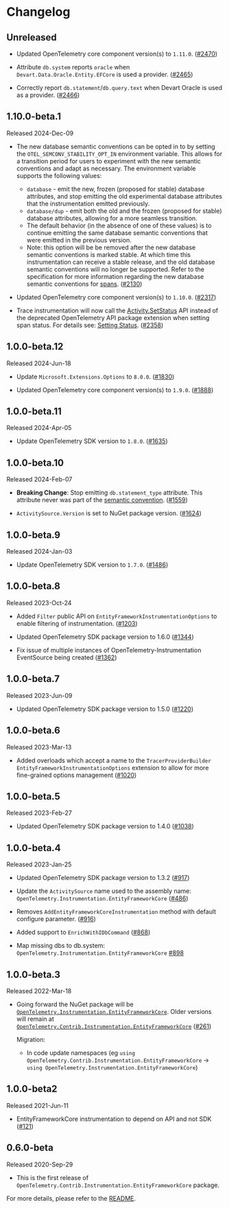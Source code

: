 # Changelog

## Unreleased

* Updated OpenTelemetry core component version(s) to `1.11.0`.
  ([#2470](https://github.com/open-telemetry/opentelemetry-dotnet-contrib/pull/2470))

* Attribute `db.system` reports `oracle` when
  `Devart.Data.Oracle.Entity.EFCore` is used a provider.
  ([#2465](https://github.com/open-telemetry/opentelemetry-dotnet-contrib/pull/2465))
  
* Correctly report `db.statement`/`db.query.text` when
  Devart Oracle is used as a provider.
  ([#2466](https://github.com/open-telemetry/opentelemetry-dotnet-contrib/pull/2466))

## 1.10.0-beta.1

Released 2024-Dec-09

* The new database semantic conventions can be opted in to by setting
  the `OTEL_SEMCONV_STABILITY_OPT_IN` environment variable. This allows for a
  transition period for users to experiment with the new semantic conventions
  and adapt as necessary. The environment variable supports the following
  values:
  * `database` - emit the new, frozen (proposed for stable) database
  attributes, and stop emitting the old experimental database
  attributes that the instrumentation emitted previously.
  * `database/dup` - emit both the old and the frozen (proposed for stable) database
  attributes, allowing for a more seamless transition.
  * The default behavior (in the absence of one of these values) is to continue
  emitting the same database semantic conventions that were emitted in
  the previous version.
  * Note: this option will be be removed after the new database
  semantic conventions is marked stable. At which time this
  instrumentation can receive a stable release, and the old database
  semantic conventions will no longer be supported. Refer to the
  specification for more information regarding the new database
  semantic conventions for
  [spans](https://github.com/open-telemetry/semantic-conventions/blob/v1.28.0/docs/database/database-spans.md).
  ([#2130](https://github.com/open-telemetry/opentelemetry-dotnet-contrib/pull/2130))

* Updated OpenTelemetry core component version(s) to `1.10.0`.
  ([#2317](https://github.com/open-telemetry/opentelemetry-dotnet-contrib/pull/2317))

* Trace instrumentation will now call the [Activity.SetStatus](https://learn.microsoft.com/dotnet/api/system.diagnostics.activity.setstatus)
  API instead of the deprecated OpenTelemetry API package extension when setting
  span status. For details see: [Setting Status](https://github.com/open-telemetry/opentelemetry-dotnet/blob/main/src/OpenTelemetry.Api/README.md#setting-status).
  ([#2358](https://github.com/open-telemetry/opentelemetry-dotnet-contrib/pull/2358))

## 1.0.0-beta.12

Released 2024-Jun-18

* Update `Microsoft.Extensions.Options` to `8.0.0`.
  ([#1830](https://github.com/open-telemetry/opentelemetry-dotnet-contrib/pull/1830))

* Updated OpenTelemetry core component version(s) to `1.9.0`.
  ([#1888](https://github.com/open-telemetry/opentelemetry-dotnet-contrib/pull/1888))

## 1.0.0-beta.11

Released 2024-Apr-05

* Update OpenTelemetry SDK version to `1.8.0`.
  ([#1635](https://github.com/open-telemetry/opentelemetry-dotnet-contrib/pull/1635))

## 1.0.0-beta.10

Released 2024-Feb-07

* **Breaking Change**: Stop emitting `db.statement_type` attribute.
  This attribute never was part of the [semantic convention](https://github.com/open-telemetry/semantic-conventions/blob/v1.24.0/docs/database/database-spans.md#call-level-attributes).
  ([#1559](https://github.com/open-telemetry/opentelemetry-dotnet-contrib/pull/1559))

* `ActivitySource.Version` is set to NuGet package version.
  ([#1624](https://github.com/open-telemetry/opentelemetry-dotnet-contrib/pull/1624))

## 1.0.0-beta.9

Released 2024-Jan-03

* Update OpenTelemetry SDK version to `1.7.0`.
  ([#1486](https://github.com/open-telemetry/opentelemetry-dotnet-contrib/pull/1486))

## 1.0.0-beta.8

Released 2023-Oct-24

* Added `Filter` public API on `EntityFrameworkInstrumentationOptions` to
  enable filtering of instrumentation.
  ([#1203](https://github.com/open-telemetry/opentelemetry-dotnet-contrib/pull/1203))

* Updated OpenTelemetry SDK package version to 1.6.0
  ([#1344](https://github.com/open-telemetry/opentelemetry-dotnet-contrib/pull/1344))

* Fix issue of multiple instances of OpenTelemetry-Instrumentation EventSource
  being created
  ([#1362](https://github.com/open-telemetry/opentelemetry-dotnet-contrib/pull/1362))

## 1.0.0-beta.7

Released 2023-Jun-09

* Updated OpenTelemetry SDK package version to 1.5.0
  ([#1220](https://github.com/open-telemetry/opentelemetry-dotnet-contrib/pull/1220))

## 1.0.0-beta.6

Released 2023-Mar-13

* Added overloads which accept a name to the `TracerProviderBuilder`
  `EntityFrameworkInstrumentationOptions` extension to allow for more fine-grained
  options management
   ([#1020](https://github.com/open-telemetry/opentelemetry-dotnet-contrib/pull/1020))

## 1.0.0-beta.5

Released 2023-Feb-27

* Updated OpenTelemetry SDK package version to 1.4.0
  ([#1038](https://github.com/open-telemetry/opentelemetry-dotnet-contrib/pull/1038))

## 1.0.0-beta.4

Released 2023-Jan-25

* Updated OpenTelemetry SDK package version to 1.3.2
  ([#917](https://github.com/open-telemetry/opentelemetry-dotnet-contrib/pull/917))

* Update the `ActivitySource` name used to the assembly name:
`OpenTelemetry.Instrumentation.EntityFrameworkCore`
  ([#486](https://github.com/open-telemetry/opentelemetry-dotnet-contrib/pull/486))

* Removes `AddEntityFrameworkCoreInstrumentation` method with default configure
  parameter.
  ([#916](https://github.com/open-telemetry/opentelemetry-dotnet-contrib/pull/916))

* Added support to `EnrichWithIDbCommand`
  ([#868](https://github.com/open-telemetry/opentelemetry-dotnet-contrib/pull/868))

* Map missing dbs to db.system:
`OpenTelemetry.Instrumentation.EntityFrameworkCore`
  [#898](https://github.com/open-telemetry/opentelemetry-dotnet-contrib/pull/898)

## 1.0.0-beta.3

Released 2022-Mar-18

* Going forward the NuGet package will be
  [`OpenTelemetry.Instrumentation.EntityFrameworkCore`](https://www.nuget.org/packages/OpenTelemetry.Instrumentation.EntityFrameworkCore).
  Older versions will remain at
  [`OpenTelemetry.Contrib.Instrumentation.EntityFrameworkCore`](https://www.nuget.org/packages/OpenTelemetry.Contrib.Instrumentation.EntityFrameworkCore)
  ([#261](https://github.com/open-telemetry/opentelemetry-dotnet-contrib/pull/261))

  Migration:

  * In code update namespaces (eg `using
    OpenTelemetry.Contrib.Instrumentation.EntityFrameworkCore` -> `using
    OpenTelemetry.Instrumentation.EntityFrameworkCore`)

## 1.0.0-beta2

Released 2021-Jun-11

* EntityFrameworkCore instrumentation to depend on API and not SDK
  ([#121](https://github.com/open-telemetry/opentelemetry-dotnet-contrib/pull/121))

## 0.6.0-beta

Released 2020-Sep-29

* This is the first release of
  `OpenTelemetry.Contrib.Instrumentation.EntityFrameworkCore` package.

For more details, please refer to the [README](README.md).
